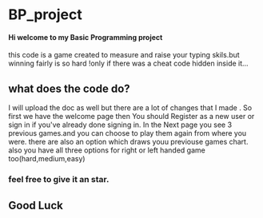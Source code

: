 # BP_project
<h4>Hi welcome to my  Basic Programming project</h4>
this code is a game created to measure and raise your typing skils.but winning fairly is so hard !only if there was a cheat code hidden inside it...

<h2>what does the code do?</h2>
I will upload the doc as well but there are a lot of changes that I made .
So first we have the welcome page then You should Register as a new user or sign in if you've already done signing in.
In the Next page you see 3 previous games.and you can choose to play them again from where you were. there are also an option which draws youu previouse games
chart.
also you have all three options for right or left handed game too(hard,medium,easy)

<h3>feel free to give it an star.<h3>
<h2>Good Luck<h2>
